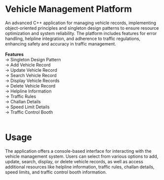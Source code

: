 # Vehicle Management Platform
An advanced C++ application for managing vehicle records, implementing object-oriented principles and singleton design patterns to ensure resource optimization and system reliability. The platform includes features for error handling, helpline integration, and adherence to traffic regulations, enhancing safety and accuracy in traffic management.
<br><br>
<b> Features </b>
<br>
→ Singleton Design Pattern <br>
→ Add Vehicle Record  <br>
→ Update Vehicle Record  <br>
→ Search Vehicle Record  <br>
→ Display Vehicle Records  <br>
→ Delete Vehicle Record  <br>
→ Helpline Information  <br>
→ Traffic Rules  <br>
→ Challan Details  <br>
→ Speed Limit Details  <br>
→ Traffic Control Booth  <br>
<br>
# Usage
The application offers a console-based interface for interacting with the vehicle management system. Users can select from various options to add, update, search, display, or delete vehicle records, as well as access additional resources like helpline information, traffic rules, challan details, speed limits, and traffic control booth information.
